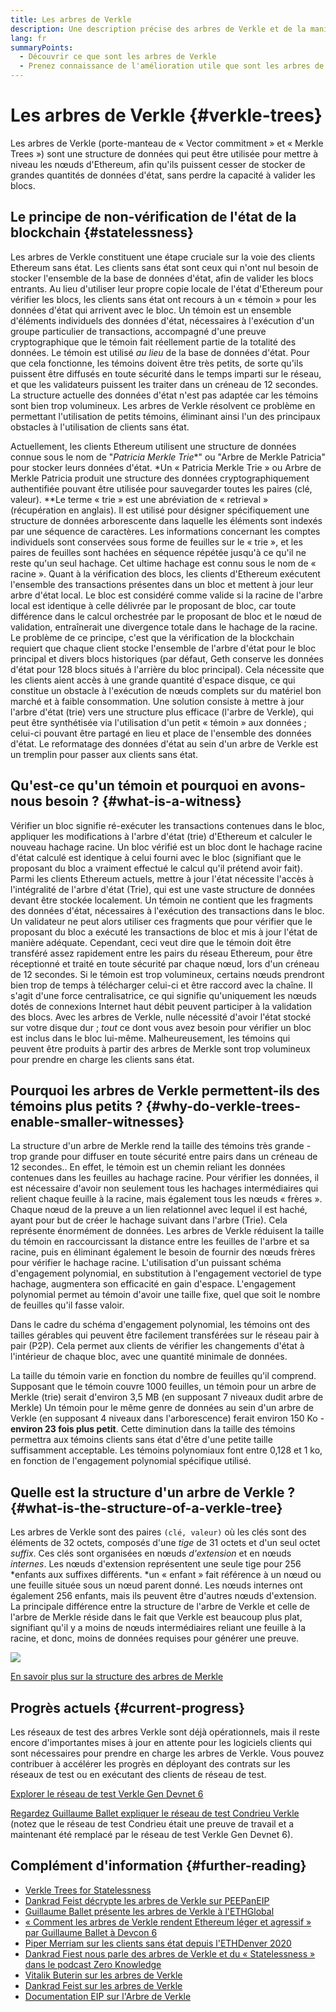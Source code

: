 ```yaml
---
title: Les arbres de Verkle
description: Une description précise des arbres de Verkle et de la manière dont ceux-ci seront utilisés pour mettre à niveau Ethereum.
lang: fr
summaryPoints:
  - Découvrir ce que sont les arbres de Verkle
  - Prenez connaissance de l'amélioration utile que sont les arbres de Verkle pour Ethereum
---
```


# Les arbres de Verkle {#verkle-trees}

Les arbres de Verkle (porte-manteau de « Vector commitment » et « Merkle Trees ») sont une structure de données qui peut être utilisée pour mettre à niveau les nœuds d'Ethereum, afin qu'ils puissent cesser de stocker de grandes quantités de données d'état, sans perdre la capacité à valider les blocs.

## Le principe de non-vérification de l'état de la blockchain {#statelessness}

Les arbres de Verkle constituent une étape cruciale sur la voie des clients Ethereum sans état. Les clients sans état sont ceux qui n'ont nul besoin de stocker l'ensemble de la base de données d'état, afin de valider les blocs entrants. Au lieu d'utiliser leur propre copie locale de l'état d'Ethereum pour vérifier les blocs, les clients sans état ont recours à un « témoin » pour les données d'état qui arrivent avec le bloc. Un témoin est un ensemble d'éléments individuels des données d'état, nécessaires à l'exécution d'un groupe particulier de transactions, accompagné d'une preuve cryptographique que le témoin fait réellement partie de la totalité des données. Le témoin est utilisé _au lieu_ de la base de données d'état. Pour que cela fonctionne, les témoins doivent être très petits, de sorte qu'ils puissent être diffusés en toute sécurité dans le temps imparti sur le réseau, et que les validateurs puissent les traiter dans un créneau de 12 secondes. La structure actuelle des données d'état n'est pas adaptée car les témoins sont bien trop volumineux. Les arbres de Verkle résolvent ce problème en permettant l'utilisation de petits témoins, éliminant ainsi l'un des principaux obstacles à l'utilisation de clients sans état.

<ExpandableCard title="Pourquoi voulons-nous des clients sans état ?" eventCategory="/roadmap/verkle-trees" eventName="clicked why do we want stateless clients?">

Actuellement, les clients Ethereum utilisent une structure de données connue sous le nom de "*Patricia Merkle Trie**" ou "Arbre de Merkle Patricia" pour stocker leurs données d'état.
*Un « Patricia Merkle Trie » ou Arbre de Merkle Patricia produit une structure des données cryptographiquement authentifiée pouvant être utilisée pour sauvegarder toutes les paires (clé, valeur).
**Le terme « trie » est une abréviation de « retrieval » (récupération en anglais). Il est utilisé pour désigner spécifiquement une structure de données arborescente dans laquelle les éléments sont indexés par une séquence de caractères. Les informations concernant les comptes individuels sont conservées sous forme de feuilles sur le « trie », et les paires de feuilles sont hachées en séquence répétée jusqu'à ce qu'il ne reste qu'un seul hachage. Cet ultime hachage est connu sous le nom de « racine ». Quant à la vérification des blocs, les clients d'Ethereum exécutent l'ensemble des transactions présentes dans un bloc et mettent à jour leur arbre d'état local. Le bloc est considéré comme valide si la racine de l'arbre local est identique à celle délivrée par le proposant de bloc, car toute différence dans le calcul orchestrée par le proposant de bloc et le nœud de validation, entraînerait une divergence totale dans le hachage de la racine. Le problème de ce principe, c'est que la vérification de la blockchain requiert que chaque client stocke l'ensemble de l'arbre d'état pour le bloc principal et divers blocs historiques (par défaut, Geth conserve les données d'état pour 128 blocs situés à l'arrière du bloc principal). Cela nécessite que les clients aient accès à une grande quantité d'espace disque, ce qui constitue un obstacle à l'exécution de nœuds complets sur du matériel bon marché et à faible consommation. Une solution consiste à mettre à jour l'arbre d'état (trie) vers une structure plus efficace (l'arbre de Verkle), qui peut être synthétisée via l'utilisation d'un petit « témoin » aux données ; celui-ci pouvant être partagé en lieu et place de l'ensemble des données d'état. Le reformatage des données d'état au sein d'un arbre de Verkle est un tremplin pour passer aux clients sans état.

</ExpandableCard>

## Qu'est-ce qu'un témoin et pourquoi en avons-nous besoin ? {#what-is-a-witness}

Vérifier un bloc signifie ré-exécuter les transactions contenues dans le bloc, appliquer les modifications à l'arbre d'état (trie) d'Ethereum et calculer le nouveau hachage racine. Un bloc vérifié est un bloc dont le hachage racine d'état calculé est identique à celui fourni avec le bloc (signifiant que le proposant du bloc a vraiment effectué le calcul qu'il prétend avoir fait). Parmi les clients Ethereum actuels, mettre à jour l'état nécessite l'accès à l'intégralité de l'arbre d'état (Trie), qui est une vaste structure de données devant être stockée localement. Un témoin ne contient que les fragments des données d'état, nécessaires à l'exécution des transactions dans le bloc. Un validateur ne peut alors utiliser ces fragments que pour vérifier que le proposant du bloc a exécuté les transactions de bloc et mis à jour l'état de manière adéquate. Cependant, ceci veut dire que le témoin doit être transféré assez rapidement entre les pairs du réseau Ethereum, pour être réceptionné et traité en toute sécurité par chaque nœud, lors d'un créneau de 12 secondes. Si le témoin est trop volumineux, certains nœuds prendront bien trop de temps à télécharger celui-ci et être raccord avec la chaîne. Il s'agit d'une force centralisatrice, ce qui signifie qu'uniquement les nœuds dotés de connexions Internet haut débit peuvent participer à la validation des blocs. Avec les arbres de Verkle, nulle nécessité d'avoir l'état stocké sur votre disque dur ; _tout_ ce dont vous avez besoin pour vérifier un bloc est inclus dans le bloc lui-même. Malheureusement, les témoins qui peuvent être produits à partir des arbres de Merkle sont trop volumineux pour prendre en charge les clients sans état.

## Pourquoi les arbres de Verkle permettent-ils des témoins plus petits ? {#why-do-verkle-trees-enable-smaller-witnesses}

La structure d'un arbre de Merkle rend la taille des témoins très grande - trop grande pour diffuser en toute sécurité entre pairs dans un créneau de 12 secondes.. En effet, le témoin est un chemin reliant les données contenues dans les feuilles au hachage racine. Pour vérifier les données, il est nécessaire d'avoir non seulement tous les hachages intermédiaires qui relient chaque feuille à la racine, mais également tous les nœuds « frères ». Chaque nœud de la preuve a un lien relationnel avec lequel il est haché, ayant pour but de créer le hachage suivant dans l'arbre (Trie). Cela représente énormément de données.  Les arbres de Verkle réduisent la taille du témoin en raccourcissant la distance entre les feuilles de l'arbre et sa racine, puis en éliminant également le besoin de fournir des nœuds frères pour vérifier le hachage racine. L'utilisation d'un puissant schéma d'engagement polynomial, en substitution à l'engagement vectoriel de type hachage, augmentera son efficacité en gain d'espace. L'engagement polynomial permet au témoin d'avoir une taille fixe, quel que soit le nombre de feuilles qu'il fasse valoir.

Dans le cadre du schéma d'engagement polynomial, les témoins ont des tailles gérables qui peuvent être facilement transférées sur le réseau pair à pair (P2P). Cela permet aux clients de vérifier les changements d'état à l'intérieur de chaque bloc, avec une quantité minimale de données.

<ExpandableCard title="Dans quelle mesure exacte les arbres de Verkle peuvent-ils réduire la taille des témoins ?" eventCategory="/roadmap/verkle-trees" eventName="clicked exactly how much can Verkle trees reduce witness size?">

La taille du témoin varie en fonction du nombre de feuilles qu'il comprend. Supposant que le témoin couvre 1000 feuilles, un témoin pour un arbre de Merkle (trie) serait d'environ 3,5 MB (en supposant 7 niveaux dudit arbre de Merkle) Un témoin pour le même genre de données au sein d'un arbre de Verkle (en supposant 4 niveaux dans l'arborescence) ferait environ 150 Ko - **environ 23 fois plus petit**. Cette diminution dans la taille des témoins permettra aux témoins clients sans état d'être d'une petite taille suffisamment acceptable. Les témoins polynomiaux font entre 0,128 et 1 ko, en fonction de l'engagement polynomial spécifique utilisé.

</ExpandableCard>

## Quelle est la structure d'un arbre de Verkle ? {#what-is-the-structure-of-a-verkle-tree}

Les arbres de Verkle sont des paires `(clé, valeur)` où les clés sont des éléments de 32 octets, composés d'une _tige_ de 31 octets et d'un seul octet _suffix_. Ces clés sont organisées en nœuds _d'extension_ et en nœuds _internes_. Les nœuds d'extension représentent une seule tige pour 256 *enfants aux suffixes différents. *un « enfant » fait référence à un nœud ou une feuille située sous un nœud parent donné.  Les nœuds internes ont également 256 enfants, mais ils peuvent être d'autres nœuds d'extension. La principale différence entre la structure de l'arbre de Verkle et celle de l'arbre de Merkle réside dans le fait que Verkle est beaucoup plus plat, signifiant qu'il y a moins de nœuds intermédiaires reliant une feuille à la racine, et donc, moins de données requises pour générer une preuve.

![](./verkle.png)

[En savoir plus sur la structure des arbres de Merkle](https://blog.ethereum.org/2021/12/02/verkle-tree-structure)

## Progrès actuels {#current-progress}

Les réseaux de test des arbres Verkle sont déjà opérationnels, mais il reste encore d'importantes mises à jour en attente pour les logiciels clients qui sont nécessaires pour prendre en charge les arbres de Verkle. Vous pouvez contribuer à accélérer les progrès en déployant des contrats sur les réseaux de test ou en exécutant des clients de réseau de test.

[Explorer le réseau de test Verkle Gen Devnet 6](https://verkle-gen-devnet-6.ethpandaops.io/)

[Regardez Guillaume Ballet expliquer le réseau de test Condrieu Verkle](https://www.youtube.com/watch?v=cPLHFBeC0Vg) (notez que le réseau de test Condrieu était une preuve de travail et a maintenant été remplacé par le réseau de test Verkle Gen Devnet 6).

## Complément d'information {#further-reading}

- [Verkle Trees for Statelessness](https://verkle.info/)
- [Dankrad Feist décrypte les arbres de Verkle sur PEEPanEIP](https://www.youtube.com/watch?v=RGJOQHzg3UQ)
- [Guillaume Ballet présente les arbres de Verkle à l'ETHGlobal](https://www.youtube.com/watch?v=f7bEtX3Z57o)
- [« Comment les arbres de Verkle rendent Ethereum léger et agressif » par Guillaume Ballet à Devcon 6](https://www.youtube.com/watch?v=Q7rStTKwuYs)
- [Piper Merriam sur les clients sans état depuis l'ETHDenver 2020](https://www.youtube.com/watch?v=0yiZJNciIJ4)
- [Dankrad Fiest nous parle des arbres de Verkle et du « Statelessness » dans le podcast Zero Knowledge](https://zeroknowledge.fm/episode-202-stateless-ethereum-verkle-tries-with-dankrad-feist/)
- [Vitalik Buterin sur les arbres de Verkle](https://vitalik.eth.limo/general/2021/06/18/verkle.html)
- [Dankrad Feist sur les arbres de Verkle](https://dankradfeist.de/ethereum/2021/06/18/verkle-trie-for-eth1.html)
- [Documentation EIP sur l'Arbre de Verkle](https://notes.ethereum.org/@vbuterin/verkle_tree_eip#Illustration)
